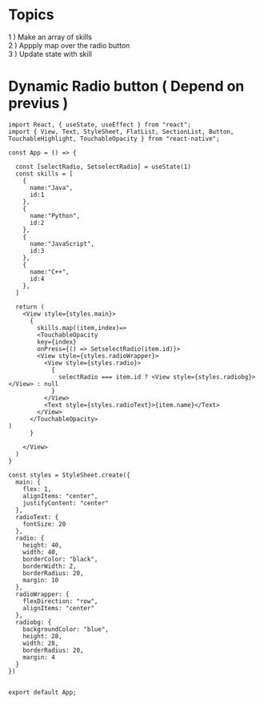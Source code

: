 # Topics

1 ) Make an array of skills<br>
2 ) Appply map over the radio button<br>
3 ) Update state with skill<br>



# Dynamic Radio button ( Depend on previus )




    import React, { useState, useEffect } from "react";
    import { View, Text, StyleSheet, FlatList, SectionList, Button, TouchableHighlight, TouchableOpacity } from "react-native";

    const App = () => {

      const [selectRadio, SetselectRadio] = useState(1)
      const skills = [
        {
          name:"Java",
          id:1
        },
        {
          name:"Python",
          id:2
        },
        {
          name:"JavaScript",
          id:3
        },
        {
          name:"C++",
          id:4
        },
      ]

      return (
        <View style={styles.main}>
          {
            skills.map((item,index)=>
            <TouchableOpacity
            key={index}
            onPress={() => SetselectRadio(item.id)}>
            <View style={styles.radioWrapper}>
              <View style={styles.radio}>
                {
                  selectRadio === item.id ? <View style={styles.radiobg}></View> : null
                }
              </View>
              <Text style={styles.radioText}>{item.name}</Text>
            </View>
          </TouchableOpacity>
    )
          }

        </View>
      )
    }

    const styles = StyleSheet.create({
      main: {
        flex: 1,
        alignItems: "center",
        justifyContent: "center"
      },
      radioText: {
        fontSize: 20
      },
      radio: {
        height: 40,
        width: 40,
        borderColor: "black",
        borderWidth: 2,
        borderRadius: 20,
        margin: 10
      },
      radioWrapper: {
        flexDirection: "row",
        alignItems: "center"
      },
      radiobg: {
        backgroundColor: "blue",
        height: 28,
        width: 28,
        borderRadius: 20,
        margin: 4
      }
    })


    export default App;
